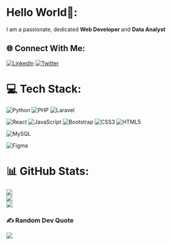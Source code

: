 # Hello World👋:
I am a passionate, dedicated <b>Web Developer </b> and <b>Data Analyst</b>

## 🌐 Connect With Me:
<!-- [![Instagram](https://img.shields.io/badge/Instagram-%23E4405F.svg?logo=Instagram&logoColor=white)](https://instagram.com/brainy_201) -->

[![LinkedIn](https://img.shields.io/badge/LinkedIn-%230077B5.svg?logo=linkedin&logoColor=white)](https://www.linkedin.com/in/samuel-ablordeppey-8b98bb251/)
[![Twitter](https://img.shields.io/badge/Twitter-%231DA1F2.svg?logo=Twitter&logoColor=white)](https://twitter.com/lucid_jhay) 

# 💻 Tech Stack:
![Python](https://img.shields.io/badge/python-3670A0?style=for-the-badge&logo=python&logoColor=ffdd54)
![PHP](https://img.shields.io/badge/php-%23777BB4.svg?style=for-the-badge&logo=php&logoColor=white) 
![Laravel](https://img.shields.io/badge/Laravel-%23FF2D20.svg?style=for-the-badge&logo=laravel&logoColor=white)

![React](https://img.shields.io/badge/react-%2320232a.svg?style=for-the-badge&logo=react&logoColor=%2361DAFB) 
![JavaScript](https://img.shields.io/badge/javascript-%23323330.svg?style=for-the-badge&logo=javascript&logoColor=%23F7DF1E) 
![Bootstrap](https://img.shields.io/badge/bootstrap-%23563D7C.svg?style=for-the-badge&logo=bootstrap&logoColor=white) 
![CSS3](https://img.shields.io/badge/css3-%231572B6.svg?style=for-the-badge&logo=css3&logoColor=white) 
![HTML5](https://img.shields.io/badge/html5-%23E34F26.svg?style=for-the-badge&logo=html5&logoColor=white) 


<!-- Backend -->

<!-- Database -->
![MySQL](https://img.shields.io/badge/mysql-%2300f.svg?style=for-the-badge&logo=mysql&logoColor=white) 

<!-- Tools -->
![Figma](https://img.shields.io/badge/figma-%23F24E1E.svg?style=for-the-badge&logo=figma&logoColor=white) 

# 📊 GitHub Stats:
![](https://github-readme-stats.vercel.app/api?username=overwatch-coder&theme=react&hide_border=false&include_all_commits=true&count_private=true)<br/>
![](https://github-readme-streak-stats.herokuapp.com/?user=overwatch-coder&theme=react&hide_border=false)<br/>
![](https://github-readme-stats.vercel.app/api/top-langs/?username=overwatch-coder&theme=react&hide_border=false&include_all_commits=true&count_private=true&layout=compact)

### ✍️ Random Dev Quote
![](https://quotes-github-readme.vercel.app/api?type=horizontal&theme=radical)

<!-- Proudly created with GPRM ( https://gprm.itsvg.in ) -->
